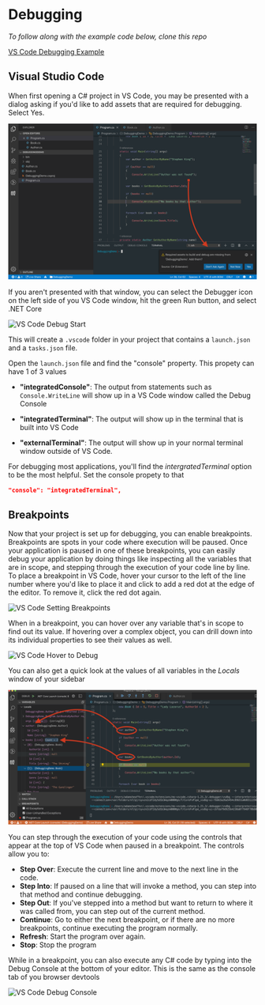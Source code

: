 # Debugging

_To follow along with the example code below, clone this repo_

[VS Code Debugging Example](https://github.com/nashville-software-school/vscode-csharp-debug-demo)

## Visual Studio Code

When first opening a C# project in VS Code, you may be presented with a dialog asking if you'd like to add assets that are required for debugging. Select Yes.

![VS Code Debug Dialog](./images/VsCodeDebugDialog.png)

If you aren't presented with that window, you can select the Debugger icon on the left side of you VS Code window, hit the green Run button, and select .NET Core

![VS Code Debug Start](./images/DebugLaunchSettings.gif)

This will create a `.vscode` folder in your project that contains a `launch.json` and a `tasks.json` file. 

Open the `launch.json` file and find the "console" property. This propety can have 1 of 3 values

- **"integratedConsole"**: The output from statements such as `Console.WriteLine` will show up in a VS Code window called the Debug Console

- **"integratedTerminal"**: The output will show up in the terminal that is built into VS Code

- **"externalTerminal"**: The output will show up in your normal terminal window outside of VS Code.

For debugging most applications, you'll find the _intergratedTerminal_ option to be the most helpful. Set the console propety to that

```json
"console": "integratedTerminal",
```

## Breakpoints

Now that your project is set up for debugging, you can enable breakpoints. Breakpoints are spots in your code where execution will be paused. Once your application is paused in one of these breakpoints, you can easily debug your application by doing things like inspecting all the variables that are in scope, and stepping through the execution of your code line by line. To place a breakpoint in VS Code, hover your cursor to the left of the line number where you'd like to place it and click to add a red dot at the edge of the editor. To remove it, click the red dot again.

![VS Code Setting Breakpoints](./images/VsCodeBreakpoints.gif)

When in a breakpoint, you can hover over any variable that's in scope to find out its value. If hovering over a complex object, you can drill down into its individual properties to see their values as well.

![VS Code Hover to Debug](./images/VsCodeDebuggingHover.gif)

You can also get a quick look at the values of all variables in the *Locals* window of your sidebar

![VS Code Locals Windows](./images/VsCodeDebuggingLocals.png)

You can step through the execution of your code using the controls that appear at the top of VS Code when paused in a breakpoint. The controls allow you to:

- **Step Over**: Execute the current line and move to the next line in the code.
- **Step Into**: If paused on a line that will invoke a method, you can step into that method and continue debugging.
- **Step Out**: If you've stepped into a method but want to return to where it was called from, you can step out of the current method.
- **Continue**: Go to either the next breakpoint, or if there are no more breakpoints, continue executing the program normally.
- **Refresh**: Start the program over again.
- **Stop**: Stop the program

While in a breakpoint, you can also execute any C# code by typing into the Debug Console at the bottom of your editor. This is the same as the console tab of you browser devtools

![VS Code Debug Console](./images/VsCodeDebugConsole.gif)